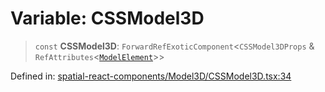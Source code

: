 # Variable: CSSModel3D

> `const` **CSSModel3D**: `ForwardRefExoticComponent`\<`CSSModel3DProps` & `RefAttributes`\<[`ModelElement`](../interfaces/ModelElement.md)\>\>

Defined in: [spatial-react-components/Model3D/CSSModel3D.tsx:34](https://github.com/webspatial/webspatial-sdk/blob/main/react/src/spatial-react-components/Model3D/CSSModel3D.tsx#L34)
